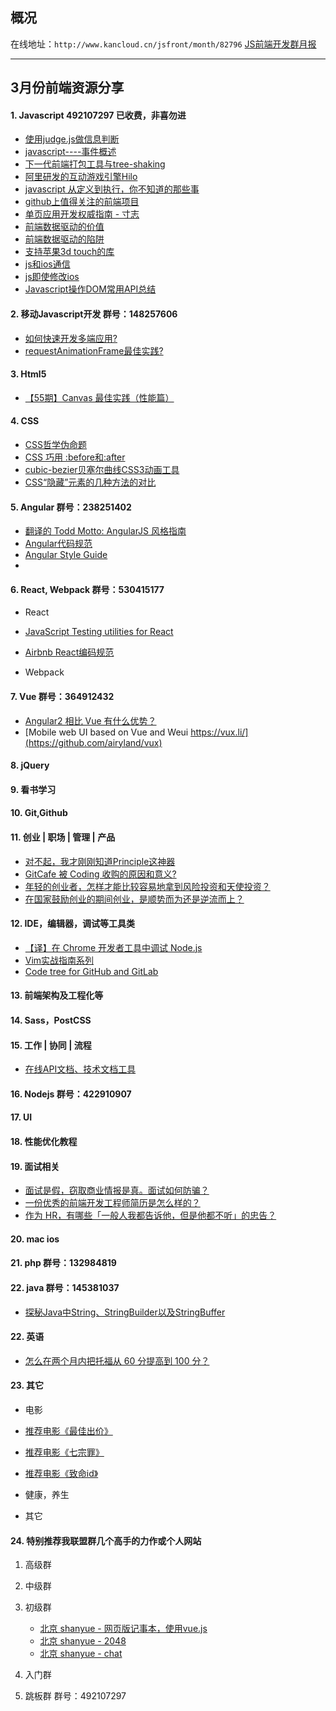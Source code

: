 ## 概况

在线地址：`http://www.kancloud.cn/jsfront/month/82796` [JS前端开发群月报](http://www.kancloud.cn/jsfront/month/82796)

---

## 3月份前端资源分享
#### 1. Javascript 492107297 已收费，非喜勿进
- [使用judge.js做信息判断](https://segmentfault.com/a/1190000004493157)
- [javascript----事件概述](https://segmentfault.com/a/1190000004430888)
- [下一代前端打包工具与tree-shaking](https://ouvens.github.io/frontend-build/2016/01/20/next-generation-js-module-bunlder.html)
- [阿里研发的互动游戏引擎Hilo](http://hiloteam.github.io/)
- [javascript 从定义到执行，你不知道的那些事](http://web.jobbole.com/85192/)
- [github上值得关注的前端项目](https://github.com/RubyLouvre/newland/issues/6)
- [单页应用开发权威指南 - 寸志](http://island205.github.io/Single-Page-App-Break/index.html)
- [前端数据驱动的价值](http://tangguangyao.github.io/2016/01/30/%E5%89%8D%E7%AB%AF%E6%95%B0%E6%8D%AE%E9%A9%B1%E5%8A%A8%E7%9A%84%E4%BB%B7%E5%80%BC/)
- [前端数据驱动的陷阱](http://tangguangyao.github.io/2016/02/17/%E5%89%8D%E7%AB%AF%E6%95%B0%E6%8D%AE%E9%A9%B1%E5%8A%A8%E7%9A%84%E9%99%B7%E9%98%B1/)
- [支持苹果3d touch的库](http://pressurejs.com/)
- [js和ios通信](https://github.com/marcuswestin/WebViewJavascriptBridge)
- [js即使修改ios](https://github.com/bang590/JSPatch)
- [Javascript操作DOM常用API总结](http://luopq.com/2015/11/30/javascript-dom/)

#### 2. 移动Javascript开发 群号：148257606
- [如何快速开发多端应用?](https://www.zhihu.com/question/39875075)
- [requestAnimationFrame最佳实践?](http://www.ghugo.com/requestanimationframe-best-practice/)

#### 3. Html5
- [【55期】Canvas 最佳实践（性能篇）](http://mp.weixin.qq.com/s?__biz=MzA5Njc3Njk5NA==&mid=402644145&idx=1&sn=741469b392290140257accce2e4a2aca#rd&location=35)

#### 4. CSS
- [CSS哲学伪命题](https://segmentfault.com/a/1190000004494678)
- [CSS 巧用 :before和:after](http://www.cnblogs.com/ys-ys/p/5092760.html)
- [cubic-bezier贝塞尔曲线CSS3动画工具](http://www.xuanfengge.com/cubic-bezier-bezier-css3-animation-tools.html)
- [CSS“隐藏”元素的几种方法的对比](http://luopq.com/2016/02/15/css-tricks-of-hide-element/)

#### 5. Angular 群号：238251402
- [翻译的 Todd Motto: AngularJS 风格指南](https://cnodejs.org/topic/5539addb63b7692e48bbb69a)
- [Angular代码规范](http://www.reqianduan.com/1722.html)
- [Angular Style Guide](https://github.com/johnpapa/angular-styleguide#controllers)
- []()

#### 6. React, Webpack 群号：530415177
- React
- [JavaScript Testing utilities for React](https://medium.com/airbnb-engineering/enzyme-javascript-testing-utilities-for-react-a417e5e5090f#.9eg0e52nt)
- [Airbnb React编码规范](http://zhuanlan.zhihu.com/FrontendMagazine/20616464)

- Webpack

#### 7. Vue 群号：364912432
- [Angular2 相比 Vue 有什么优势？](https://www.zhihu.com/question/40975678/answer/89139701)
- [Mobile web UI based on Vue and Weui https://vux.li/](https://github.com/airyland/vux)

#### 8. jQuery

#### 9. 看书学习

#### 10. Git,Github

#### 11. 创业 | 职场 | 管理 | 产品
- [对不起，我才刚刚知道Principle这神器](http://zhuanlan.zhihu.com/zhezhexiong/20420136)
- [GitCafe 被 Coding 收购的原因和意义?](https://www.zhihu.com/question/40942874)
- [年轻的创业者，怎样才能比较容易地拿到风险投资和天使投资？](https://www.zhihu.com/question/19641135)
- [在国家鼓励创业的期间创业，是顺势而为还是逆流而上？](https://www.zhihu.com/question/40876661)

#### 12. IDE，编辑器，调试等工具类
- [【译】在 Chrome 开发者工具中调试 Node.js](http://gold.xitu.io/entry/56d3cfea6be3ff005c5f9b89)
- [Vim实战指南系列](https://segmentfault.com/u/csprojectedu/articles)
- [Code tree for GitHub and GitLab](https://chrome.google.com/webstore/detail/octotree/bkhaagjahfmjljalopjnoealnfndnagc)

#### 13. 前端架构及工程化等

#### 14. Sass，PostCSS

#### 15. 工作 | 协同 | 流程
- [在线API文档、技术文档工具](https://github.com/star7th/showdoc)

#### 16. Nodejs 群号：422910907

#### 17. UI

#### 18. 性能优化教程


#### 19. 面试相关
- [面试是假，窃取商业情报是真。面试如何防骗？](http://toutiao.com/i6257073688080810498/)
- [一份优秀的前端开发工程师简历是怎么样的？](https://www.zhihu.com/question/23150301)
- [作为 HR，有哪些「一般人我都告诉他，但是他都不听」的忠告？](https://www.zhihu.com/question/34666456/answer/73032769)

#### 20. mac ios

#### 21. php 群号：132984819

#### 22. java 群号：145381037
- [探秘Java中String、StringBuilder以及StringBuffer](http://www.importnew.com/18167.html)

#### 22. 英语
- [怎么在两个月内把托福从 60 分提高到 100 分？](https://www.zhihu.com/question/28059762)

#### 23. 其它
- 电影
- [推荐电影《最佳出价》](https://movie.douban.com/subject/7059671/)
- [推荐电影《七宗罪》](https://movie.douban.com/subject/1292223/)
- [推荐电影《致命id》](https://movie.douban.com/subject/1297192/?source=new_aladdin)

- 健康，养生


- 其它


#### 24. 特别推荐我联盟群几个高手的力作或个人网站

1. 高级群
2. 中级群
3. 初级群

    - [北京 shanyue - 网页版记事本，使用vue.js](https://github.com/shfshanyue/notebook)
    - [北京 shanyue - 2048](http://tiankui.avosapps.com/2048)
    - [北京 shanyue - chat](http://chater.avosapps.com/chat)

4. 入门群
5. 跳板群 群号：492107297

